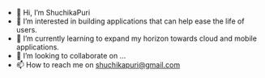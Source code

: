 - 👋 Hi, I’m ShuchikaPuri
- 👀 I’m interested in building applications that can help ease the life of users.
- 🌱 I’m currently learning to expand my horizon towards cloud and mobile applications.
- 💞️ I’m looking to collaborate on ...
- 📫 How to reach me on shuchikapuri@gmail.com

<!---
ShuchikaPuri/ShuchikaPuri is a ✨ special ✨ repository because its `README.md` (this file) appears on your GitHub profile.
You can click the Preview link to take a look at your changes.
--->

